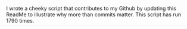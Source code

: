 I wrote a cheeky script that contributes to my Github by updating this ReadMe to illustrate why more than commits matter. This script has run 1790 times.